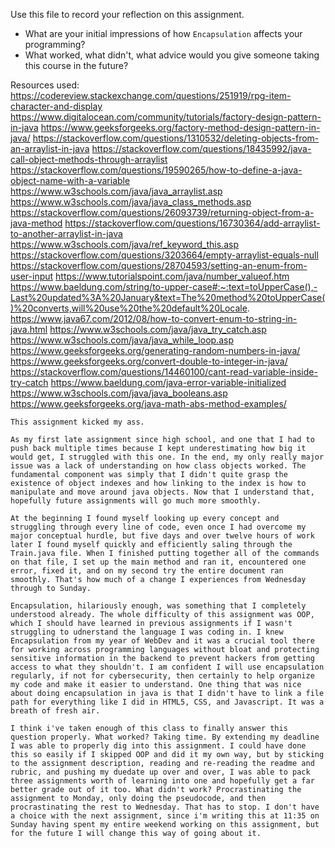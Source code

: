 Use this file to record your reflection on this assignment.

- What are your initial impressions of how `Encapsulation` affects your programming?
- What worked, what didn't, what advice would you give someone taking this course in the future?


Resources used:
https://codereview.stackexchange.com/questions/251919/rpg-item-character-and-display
https://www.digitalocean.com/community/tutorials/factory-design-pattern-in-java
https://www.geeksforgeeks.org/factory-method-design-pattern-in-java/
https://stackoverflow.com/questions/1310532/deleting-objects-from-an-arraylist-in-java
https://stackoverflow.com/questions/18435992/java-call-object-methods-through-arraylist
https://stackoverflow.com/questions/19590265/how-to-define-a-java-object-name-with-a-variable
https://www.w3schools.com/java/java_arraylist.asp
https://www.w3schools.com/java/java_class_methods.asp
https://stackoverflow.com/questions/26093739/returning-object-from-a-java-method
https://stackoverflow.com/questions/16730364/add-arraylist-to-another-arraylist-in-java
https://www.w3schools.com/java/ref_keyword_this.asp
https://stackoverflow.com/questions/3203664/empty-arraylist-equals-null
https://stackoverflow.com/questions/28704593/setting-an-enum-from-user-input
https://www.tutorialspoint.com/java/number_valueof.htm
https://www.baeldung.com/string/to-upper-case#:~:text=toUpperCase(),-Last%20updated%3A%20January&text=The%20method%20toUpperCase()%20converts,will%20use%20the%20default%20Locale.
https://www.java67.com/2012/08/how-to-convert-enum-to-string-in-java.html
https://www.w3schools.com/java/java_try_catch.asp
https://www.w3schools.com/java/java_while_loop.asp
https://www.geeksforgeeks.org/generating-random-numbers-in-java/
https://www.geeksforgeeks.org/convert-double-to-integer-in-java/
https://stackoverflow.com/questions/14460100/cant-read-variable-inside-try-catch
https://www.baeldung.com/java-error-variable-initialized
https://www.w3schools.com/java/java_booleans.asp
https://www.geeksforgeeks.org/java-math-abs-method-examples/


    This assignment kicked my ass.
    
    As my first late assignment since high school, and one that I had to push back multiple times because I kept underestimating how big it would get, I struggled with this one. In the end, my only really major issue was a lack of understanding on how class objects worked. The fundamental component was simply that I didn't quite grasp the existence of object indexes and how linking to the index is how to manipulate and move around java objects. Now that I understand that, hopefully future assignments will go much more smoothly.
    
    At the beginning I found myself looking up every concept and struggling through every line of code, even once I had overcome my major conceptual hurdle, but five days and over twelve hours of work later I found myself quickly and efficiently saling through the Train.java file. When I finished putting together all of the commands on that file, I set up the main method and ran it, encountered one error, fixed it, and on my second try the entire document ran smoothly. That's how much of a change I experiences from Wednesday through to Sunday.
    
    Encapsulation, hilariously enough, was something that I completely understood already. The whole difficulty of this assignment was OOP, which I should have learned in previous assignments if I wasn't struggling to udnerstand the language I was coding in. I knew Encapsulation from my year of WebDev and it was a crucial tool there for working across programming languages without bloat and protecting sensitive information in the backend to prevent hackers from getting access to what they shouldn't. I am confident I will use encapsulation regularly, if not for cybersecurity, then certainly to help organize my code and make it easier to understand. One thing that was nice about doing encapsulation in java is that I didn't have to link a file path for everything like I did in HTML5, CSS, and Javascript. It was a breath of fresh air.

    I think i've taken enough of this class to finally answer this question properly. What worked? Taking time. By extending my deadline I was able to properly dig into this assignment. I could have done this so easily if I skipped OOP and did it my own way, but by sticking to the assignment description, reading and re-reading the readme and rubric, and pushing my duedate up over and over, I was able to pack three assignments worth of learning into one and hopefully get a far better grade out of it too. What didn't work? Procrastinating the assignment to Monday, only doing the pseudocode, and then procrastinating the rest to Wednesday. That has to stop. I don't have a choice with the next assignment, since i'm writing this at 11:35 on Sunday having spent my entire weekend working on this assignment, but for the future I will change this way of going about it.